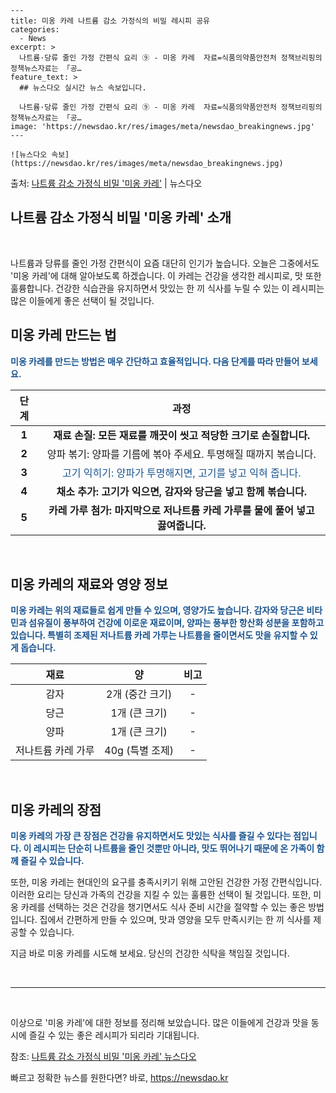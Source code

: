     ---
    title: 미옹 카레 나트륨 감소 가정식의 비밀 레시피 공유
    categories:
      - News
    excerpt: >
      나트륨·당류 줄인 가정 간편식 요리 ⑨ - 미옹 카레  자료=식품의약품안전처 정책브리핑의 정책뉴스자료는 「공…
    feature_text: >
      ## 뉴스다오 실시간 뉴스 속보입니다.
    
      나트륨·당류 줄인 가정 간편식 요리 ⑨ - 미옹 카레  자료=식품의약품안전처 정책브리핑의 정책뉴스자료는 「공…
    image: 'https://newsdao.kr/res/images/meta/newsdao_breakingnews.jpg'
    ---
    
    ![뉴스다오 속보](https://newsdao.kr/res/images/meta/newsdao_breakingnews.jpg)

<p>출처: <a href="https://newsdao.kr/4603" rel="dofollow">나트륨 감소 가정식 비밀 '미옹 카레'</a> | 뉴스다오</p>

<h2>나트륨 감소 가정식 비밀 '미옹 카레' 소개</h2>

<p data-ke-size="size16">&nbsp;</p>

<p>나트륨과 당류를 줄인 가정 간편식이 요즘 대단히 인기가 높습니다. 오늘은 그중에서도 '미옹 카레'에 대해 알아보도록 하겠습니다. 이 카레는 건강을 생각한 레시피로, 맛 또한 훌륭합니다. 건강한 식습관을 유지하면서 맛있는 한 끼 식사를 누릴 수 있는 이 레시피는 많은 이들에게 좋은 선택이 될 것입니다.<br></p>

<h2 data-ke-size="size26">미옹 카레 만드는 법</h2>

<p><b><span style="color: #1a5490;">미옹 카레를 만드는 방법은 매우 간단하고 효율적입니다. 다음 단계를 따라 만들어 보세요.</span></b></p>

<table>
	<thead>
		<tr>
			<th style="text-align: center;">단계</th>
			<th style="text-align: center;">과정</th>
		</tr>
	</thead>
	<tbody>
		<tr>
			<td style="text-align: center; height: 17px;"><b>1</b></td>
			<td style="text-align: center; height: 17px;"><b>재료 손질: 모든 재료를 깨끗이 씻고 적당한 크기로 손질합니다.</b></td>
		</tr>
		<tr>
			<td style="text-align: center; height: 17px;"><b>2</b></td>
			<td style="text-align: center;">양파 볶기: 양파를 기름에 볶아 주세요. 투명해질 때까지 볶습니다.</td>
		</tr>
		<tr>
			<td style="text-align: center; height: 17px;"><b>3</b></td>
			<td style="text-align: center;"><span style="color: #1a5490;">고기 익히기: 양파가 투명해지면, 고기를 넣고 익혀 줍니다.</span></td>
		</tr>
		<tr>
			<td style="text-align: center; height: 17px;"><b>4</b></td>
			<td style="text-align: center;"><b>채소 추가: 고기가 익으면, 감자와 당근을 넣고 함께 볶습니다.</b></td>
		</tr>
		<tr>
			<td style="text-align: center; height: 17px;"><b>5</b></td>
			<td style="text-align: center;"><b>카레 가루 첨가: 마지막으로 저나트륨 카레 가루를 물에 풀어 넣고 끓여줍니다.</b></td>
		</tr>
	</tbody>
</table>

<p data-ke-size="size16">&nbsp;</p>

<h2 data-ke-size="size26">미옹 카레의 재료와 영양 정보</h2>

<p><b><span style="color: #1a5490;">미옹 카레는 위의 재료들로 쉽게 만들 수 있으며, 영양가도 높습니다. 감자와 당근은 비타민과 섬유질이 풍부하여 건강에 이로운 재료이며, 양파는 풍부한 항산화 성분을 포함하고 있습니다. 특별히 조제된 저나트륨 카레 가루는 나트륨을 줄이면서도 맛을 유지할 수 있게 돕습니다.</span></b></p>

<table>
	<thead>
		<tr>
			<th style="text-align: center;">재료</th>
			<th style="text-align: center;">양</th>
			<th style="text-align: center;">비고</th>
		</tr>
	</thead>
	<tbody>
		<tr>
			<td style="text-align: center;">감자</td>
			<td style="text-align: center;">2개 (중간 크기)</td>
			<td style="text-align: center;">-</td>
		</tr>
		<tr>
			<td style="text-align: center;">당근</td>
			<td style="text-align: center;">1개 (큰 크기)</td>
			<td style="text-align: center;">-</td>
		</tr>
		<tr>
			<td style="text-align: center;">양파</td>
			<td style="text-align: center;">1개 (큰 크기)</td>
			<td style="text-align: center;">-</td>
		</tr>
		<tr>
			<td style="text-align: center;">저나트륨 카레 가루</td>
			<td style="text-align: center;">40g (특별 조제)</td>
			<td style="text-align: center;">-</td>
		</tr>
	</tbody>
</table>

<p data-ke-size="size16">&nbsp;</p>

<h2 data-ke-size="size26">미옹 카레의 장점</h2>

<p><b><span style="color: #1a5490;">미옹 카레의 가장 큰 장점은 건강을 유지하면서도 맛있는 식사를 즐길 수 있다는 점입니다. 이 레시피는 단순히 나트륨을 줄인 것뿐만 아니라, 맛도 뛰어나기 때문에 온 가족이 함께 즐길 수 있습니다.</span></b></p>

<p>또한, 미옹 카레는 현대인의 요구를 충족시키기 위해 고안된 건강한 가정 간편식입니다. 이러한 요리는 당신과 가족의 건강을 지킬 수 있는 훌륭한 선택이 될 것입니다. 또한, 미옹 카레를 선택하는 것은 건강을 챙기면서도 식사 준비 시간을 절약할 수 있는 좋은 방법입니다. 집에서 간편하게 만들 수 있으며, 맛과 영양을 모두 만족시키는 한 끼 식사를 제공할 수 있습니다.</p>

<p>지금 바로 미옹 카레를 시도해 보세요. 당신의 건강한 식탁을 책임질 것입니다.</p>

<p data-ke-size="size16">&nbsp;</p>

<hr>

<p data-ke-size="size16">&nbsp;</p>

<p>이상으로 '미옹 카레'에 대한 정보를 정리해 보았습니다. 많은 이들에게 건강과 맛을 동시에 즐길 수 있는 좋은 레시피가 되리라 기대됩니다.</p>

<p>참조: <a href="https://newsdao.kr/4603">나트륨 감소 가정식 비밀 '미옹 카레' 뉴스다오</a></p> 

빠르고 정확한 뉴스를 원한다면? 바로, <a href="https://newsdao.kr" rel="dofollow">https://newsdao.kr</a>


    
